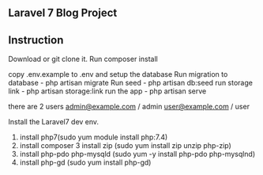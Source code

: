 ## Laravel 7 Blog Project

## Instruction

Download or git clone it.
Run composer install

copy .env.example to .env and setup the database
Run migration to database - php artisan migrate
Run seed - php artisan db:seed
run storage link - php artisan storage:link
run the app - php artisan serve

there are 2 users 
admin@example.com / admin
user@example.com / user

Install the Laravel7 dev env.
1. install php7(sudo yum module install  php:7.4)
2. install composer
3  install zip (sudo yum install zip unzip php-zip)
3. install php-pdo php-mysqld (sudo yum -y install php-pdo php-mysqlnd)
4. install php-gd  (sudo yum install php-gd)